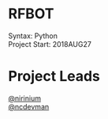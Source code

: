 # RFBOT

Syntax: Python <br>
Project Start: 2018AUG27

# Project Leads
<a href="https://github.com/nirinium">@nirinium</a> <br>
<a href="https://github.com/ncdevman">@ncdevman</a>
